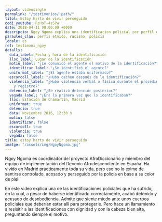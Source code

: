 ```yaml
---
layout: videosingle
permalink: "/testimonios/:path/"
titol: Estoy harto de vivir perseguido
codi_youtube: RcHoT-4sSPw
date: 2018-04-11 00:00:00 +0000
descripcio: Ngoy Ngoma explica una identificacion policial por perfil etnico
paraules_clau: perfil etnico, racismo, policia
locale: es
ref: testimoni_ngoy
detalls:
  data_label: Fecha y hora de la identificación
  lloc_label: Lugar de la identificación
  motiu_label: "¿Le comunicó el agente el motivo de la identificación?"
  identificar_label: "¿Se identificó el agente?"
  uniformat_label: "¿El agente estaba uniformado?"
  escorcoll_label: "¿Hubo cacheo después de la identificación?"
  violencia_label: "¿Hubo violencia verbal o física durante el procedimiento de identificación
    y registro?"
  detencio_label: "¿Se realizó detención posterior?"
  vegada_label: "¿Era la primera vez que lo identificaban?"
  lloc: Estación de Chamartín, Madrid
  uniformat: true
  detencio: true
  data: Noviembre 2016, 12:30 h
  motiu: false
  identificar: false
  escorcoll: true
  violencia: true
  vegada: false
title: estoy harto de vivir perseguido
imatge: "/assets/img/NgoyNgoma.jpg"
---
```

Ngoy Ngoma es coordinador del proyecto AfroDiccionario y miembro del equipo de implementación del Decenio Afrodescendiente en España. Ha vivido en Madrid prácticamente toda su vida, pero eso no lo exime de sentirse controlado, acosado y perseguido por la policía en base a su color de piel.   

En este video explica una de las identificaciones policiales que ha sufrido, en la cual, a pesar de haberse identificado correctamente, acabó detenido y acusado de desobediencia. Admite que siente miedo ante unos cuerpos policiales que deberían estar allí para protegerle. Pero hace un llamamiento a resisitir a las identificaciones con dignidad y con la cabeza bien alta, preguntando siempre el motivo.  